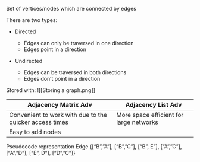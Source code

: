 Set of vertices/nodes which are connected by edges

There are two types: 
- Directed 
	- Edges can only be traversed in one direction 
	- Edges point in a direction 

- Undirected 
	- Edges can be traversed in both directions 
	- Edges don’t point in a direction

Stored with:
![[Storing a graph.png]]

Adjacency Matrix Adv |Adjacency List Adv
---|---
Convenient to work with due to the quicker access times| More space efficient for large networks
Easy to add nodes|

Pseudocode representation
Edge {[“B”,”A”], [“B”,”C”], [“B”, E”], [“A”,”C”], [“A”,”D”], [“E”, D”], [“D”,”C”]}